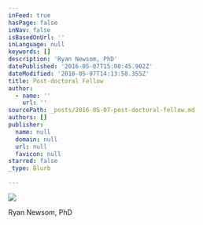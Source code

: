 ```yaml
---
inFeed: true
hasPage: false
inNav: false
isBasedOnUrl: ''
inLanguage: null
keywords: []
description: 'Ryan Newsom, PhD'
datePublished: '2016-05-07T15:00:45.902Z'
dateModified: '2016-05-07T14:13:58.355Z'
title: Post-doctoral Fellow
author:
  - name: ''
    url: ''
sourcePath: _posts/2016-05-07-post-doctoral-fellow.md
authors: []
publisher:
  name: null
  domain: null
  url: null
  favicon: null
starred: false
_type: Blurb

---
```

![](https://s3-us-west-2.amazonaws.com/the-grid-img/p/be54429eea2b8652086a3a969b29de679af120ea.jpg)

Ryan Newsom, PhD